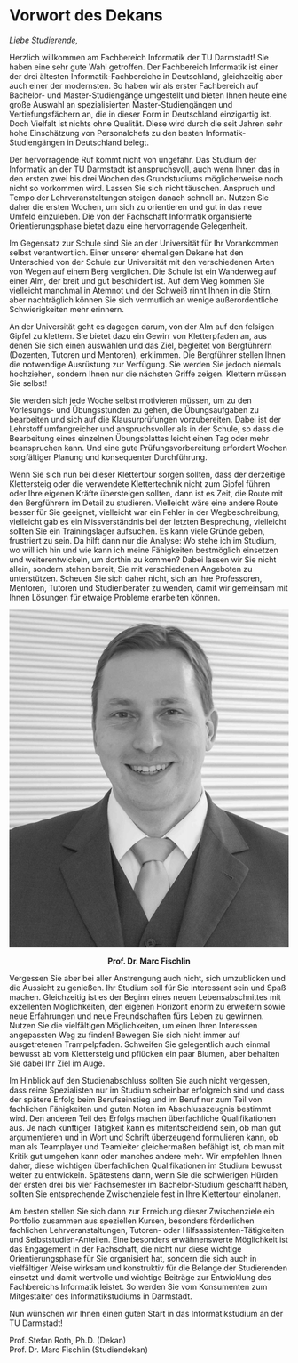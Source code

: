 # Vorwort des Dekans

*Liebe Studierende,*

Herzlich willkommen am Fachbereich Informatik der TU Darmstadt! Sie haben eine sehr gute Wahl getroffen. Der Fachbereich Informatik ist einer der drei ältesten Informatik-Fachbereiche in Deutschland, gleichzeitig aber auch einer der modernsten. So haben wir als erster Fachbereich auf Bachelor- und Master-Studiengänge umgestellt und bieten Ihnen heute eine große Auswahl an spezialisierten Master-Studiengängen und Vertiefungsfächern an, die in dieser Form in Deutschland einzigartig ist. Doch Vielfalt ist nichts ohne Qualität. Diese wird durch die seit Jahren sehr hohe Einschätzung von Personalchefs zu den besten Informatik-Studiengängen in Deutschland belegt.

Der hervorragende Ruf kommt nicht von ungefähr. Das Studium der Informatik an der TU Darmstadt ist anspruchsvoll, auch wenn Ihnen das in den ersten zwei bis drei Wochen des Grundstudiums möglicherweise noch nicht so vorkommen wird. Lassen Sie sich nicht täuschen. Anspruch und Tempo der Lehrveranstaltungen steigen danach schnell an. Nutzen Sie daher die ersten Wochen, um sich zu orientieren und gut in das neue Umfeld einzuleben. Die von der Fachschaft Informatik organisierte Orientierungsphase bietet dazu eine hervorragende Gelegenheit.

Im Gegensatz zur Schule sind Sie an der Universität für Ihr Vorankommen selbst verantwortlich. Einer unserer ehemaligen Dekane hat den Unterschied von der Schule zur Universität mit den verschiedenen Arten von Wegen auf einem Berg verglichen. Die Schule ist ein Wanderweg auf einer Alm, der breit und gut beschildert ist. Auf dem Weg kommen Sie vielleicht manchmal in Atemnot und der Schweiß rinnt Ihnen in die Stirn, aber nachträglich können Sie sich vermutlich an wenige außerordentliche Schwierigkeiten mehr erinnern.

An der Universität geht es dagegen darum, von der Alm auf den felsigen Gipfel zu klettern. Sie bietet dazu ein Gewirr von Kletterpfaden an, aus denen Sie sich einen auswählen und das Ziel, begleitet von Bergführern (Dozenten, Tutoren und Mentoren), erklimmen. Die Bergführer stellen Ihnen die notwendige Ausrüstung zur Verfügung. Sie werden Sie jedoch niemals hochziehen, sondern Ihnen nur die nächsten Griffe zeigen. Klettern müssen Sie selbst!

Sie werden sich jede Woche selbst motivieren müssen, um zu den Vorlesungs- und Übungsstunden zu gehen, die Übungsaufgaben zu bearbeiten und sich auf die Klausurprüfungen vorzubereiten. Dabei ist der Lehrstoff umfangreicher und anspruchsvoller als in der Schule, so dass die Bearbeitung eines einzelnen Übungsblattes leicht einen Tag oder mehr beanspruchen kann. Und eine gute Prüfungsvorbereitung erfordert Wochen sorgfältiger Planung und konsequenter Durchführung.

Wenn Sie sich nun bei dieser Klettertour sorgen sollten, dass der derzeitige Klettersteig oder die verwendete Klettertechnik nicht zum Gipfel führen oder Ihre eigenen Kräfte übersteigen sollten, dann ist es Zeit, die Route mit den Bergführern im Detail zu studieren. Vielleicht wäre eine andere Route besser für Sie geeignet, vielleicht war ein Fehler in der Wegbeschreibung, vielleicht gab es ein Missverständnis bei der letzten Besprechung, vielleicht sollten Sie ein Trainingslager aufsuchen. Es kann viele Gründe geben, frustriert zu sein. Da hilft dann nur die Analyse: Wo stehe ich im Studium, wo will ich hin und wie kann ich meine Fähigkeiten bestmöglich einsetzen und weiterentwickeln, um dorthin zu kommen? Dabei lassen wir Sie nicht allein, sondern stehen bereit, Sie mit verschiedenen Angeboten zu unterstützen. Scheuen Sie sich daher nicht, sich an Ihre Professoren, Mentoren, Tutoren und Studienberater zu wenden, damit wir gemeinsam mit Ihnen Lösungen für etwaige Probleme erarbeiten können.

![Prof. Dr. Marc Fischlin][dekan]
<center><strong>Prof. Dr. Marc Fischlin</center></strong>

[dekan]: ../_res/img/fischlin_studiendekan.jpg "Prof. Dr. Marc Fischlin"

Vergessen Sie aber bei aller Anstrengung auch nicht, sich umzublicken und die Aussicht zu genießen. Ihr Studium soll für Sie interessant sein und Spaß machen. Gleichzeitig ist es der Beginn eines neuen Lebensabschnittes mit exzellenten Möglichkeiten, den eigenen Horizont enorm zu erweitern sowie neue Erfahrungen und neue Freundschaften fürs Leben zu gewinnen. Nutzen Sie die vielfältigen Möglichkeiten, um einen Ihren Interessen angepassten Weg zu finden! Bewegen Sie sich nicht immer auf ausgetretenen Trampelpfaden. Schweifen Sie gelegentlich auch einmal bewusst ab vom Klettersteig und pflücken ein paar Blumen, aber behalten Sie dabei Ihr Ziel im Auge.

Im Hinblick auf den Studienabschluss sollten Sie auch nicht vergessen, dass reine Spezialisten nur im Studium scheinbar erfolgreich sind und dass der spätere Erfolg beim Berufseinstieg und im Beruf nur zum Teil von fachlichen Fähigkeiten und guten Noten im Abschlusszeugnis bestimmt wird. Den anderen Teil des Erfolgs machen überfachliche Qualifikationen aus. Je nach künftiger Tätigkeit kann es mitentscheidend sein, ob man gut argumentieren und in Wort und Schrift überzeugend formulieren kann, ob man als Teamplayer und Teamleiter gleichermaßen befähigt ist, ob man mit Kritik gut umgehen kann oder manches andere mehr. Wir empfehlen Ihnen daher, diese wichtigen überfachlichen Qualifikationen im Studium bewusst weiter zu entwickeln. Spätestens dann, wenn Sie die schwierigen Hürden der ersten drei bis vier Fachsemester im Bachelor-Studium geschafft haben, sollten Sie entsprechende Zwischenziele fest in Ihre Klettertour einplanen.

Am besten stellen Sie sich dann zur Erreichung dieser Zwischenziele ein Portfolio zusammen aus speziellen Kursen, besonders förderlichen fachlichen Lehrveranstaltungen, Tutoren- oder Hilfsassistenten-Tätigkeiten und Selbststudien-Anteilen. Eine besonders erwähnenswerte Möglichkeit ist das Engagement in der Fachschaft, die nicht nur diese wichtige Orientierungsphase für Sie organisiert hat, sondern die sich auch in vielfältiger Weise wirksam und konstruktiv für die Belange der Studierenden einsetzt und damit wertvolle und wichtige Beiträge zur Entwicklung des Fachbereichs Informatik leistet. So werden Sie vom Konsumenten zum Mitgestalter des Informatikstudiums in Darmstadt.

Nun wünschen wir Ihnen einen guten Start in das Informatikstudium an der TU Darmstadt!

Prof. Stefan Roth, Ph.D. (Dekan)  
Prof. Dr. Marc Fischlin (Studiendekan)
